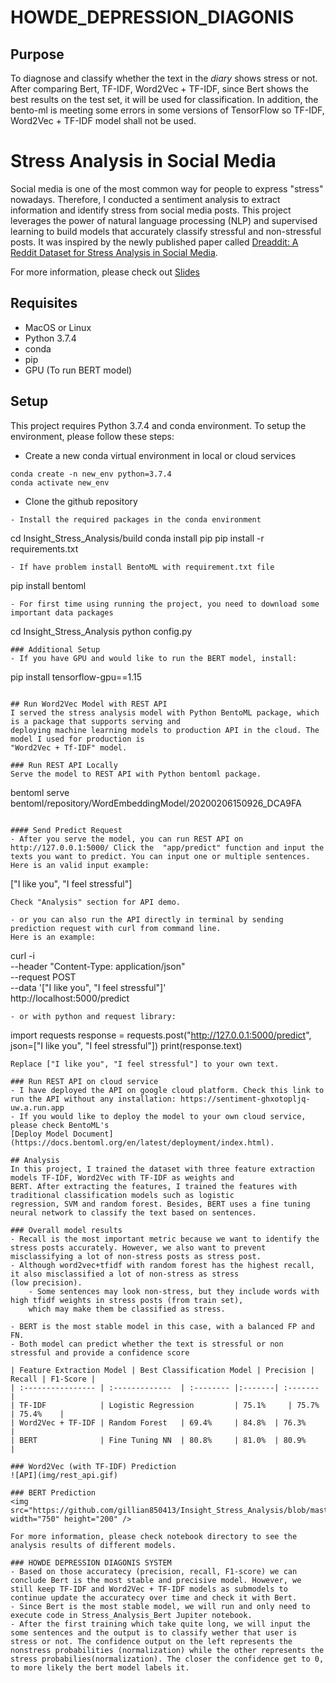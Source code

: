 # HOWDE_DEPRESSION_DIAGONIS 
## Purpose 
To diagnose and classify whether the text in the *diary* shows stress or not. After comparing Bert, TF-IDF, Word2Vec + TF-IDF, since Bert shows the best results on the test set, it will be used for classification. In addition, the bento-ml is meeting some errors in some versions of TensorFlow so TF-IDF, Word2Vec + TF-IDF model shall not be used.  

# Stress Analysis in Social Media 
Social media is one of the most common way for people to express "stress" nowadays. Therefore, I conducted a sentiment 
analysis to extract information and identify stress from social media posts. This project leverages the power of 
natural language processing (NLP) and supervised learning to build models that accurately classify stressful and 
non-stressful posts. It was inspired by the newly published paper called
[Dreaddit: A Reddit Dataset for Stress Analysis in Social Media](https://arxiv.org/abs/1911.00133).

For more information, please check out [Slides](https://bit.ly/37WNKbu)



## Requisites
- MacOS or Linux
- Python 3.7.4
- conda 
- pip
- GPU (To run BERT model)

## Setup
This project requires Python 3.7.4 and conda environment. To setup the environment, please follow these steps:

- Create a new conda virtual environment in local or cloud services
```
conda create -n new_env python=3.7.4 
conda activate new_env 
```
- Clone the github repository
```
- Install the required packages in the conda environment
```
cd Insight_Stress_Analysis/build
conda install pip
pip install -r requirements.txt
```
- If have problem install BentoML with requirement.txt file
```
pip install bentoml
```
- For first time using running the project, you need to download some important data packages
```
cd Insight_Stress_Analysis
python config.py
```
### Additional Setup
- If you have GPU and would like to run the BERT model, install:
```
pip install tensorflow-gpu==1.15
```

## Run Word2Vec Model with REST API
I served the stress analysis model with Python BentoML package, which is a package that supports serving and 
deploying machine learning models to production API in the cloud. The model I used for production is 
"Word2Vec + Tf-IDF" model. 

### Run REST API Locally
Serve the model to REST API with Python bentoml package.
```
bentoml serve bentoml/repository/WordEmbeddingModel/20200206150926_DCA9FA
```

#### Send Predict Request
- After you serve the model, you can run REST API on http://127.0.0.1:5000/ Click the  "app/predict" function and input the texts you want to predict. You can input one or multiple sentences. Here is an valid input example:
```
["I like you", "I feel stressful"]
```
Check "Analysis" section for API demo. 

- or you can also run the API directly in terminal by sending prediction request with curl from command line. 
Here is an example:
```
curl -i \
  --header "Content-Type: application/json" \
  --request POST \
  --data '["I like you", "I feel stressful"]' \
  http://localhost:5000/predict
```
- or with python and request library:
```
import requests
response = requests.post("http://127.0.0.1:5000/predict", json=["I like you", "I feel stressful"])
print(response.text)
```
Replace ["I like you", "I feel stressful"] to your own text.

### Run REST API on cloud service
- I have deployed the API on google cloud platform. Check this link to run the API without any installation: https://sentiment-ghxotopljq-uw.a.run.app 
- If you would like to deploy the model to your own cloud service, please check BentoML's 
[Deploy Model Document](https://docs.bentoml.org/en/latest/deployment/index.html).

## Analysis
In this project, I trained the dataset with three feature extraction models TF-IDF, Word2Vec with TF-IDF as weights and 
BERT. After extracting the features, I trained the features with traditional classification models such as logistic
regression, SVM and random forest. Besides, BERT uses a fine tuning neural network to classify the text based on sentences. 

### Overall model results
- Recall is the most important metric because we want to identify the stress posts accurately. However, we also want to prevent
misclassifying a lot of non-stress posts as stress post. 
- Although word2vec+tfidf with random forest has the highest recall, it also misclassified a lot of non-stress as stress 
(low precision). 
    - Some sentences may look non-stress, but they include words with high tfidf weights in stress posts (from train set),
    which may make them be classified as stress.
    
- BERT is the most stable model in this case, with a balanced FP and FN. 
- Both model can predict whether the text is stressful or non stressful and provide a confidence score

| Feature Extraction Model | Best Classification Model | Precision | Recall | F1-Score |
| :---------------- | :-------------  | :-------- |:-------| :------- |
| TF-IDF            | Logistic Regression         | 75.1%     | 75.7%  | 75.4%    |
| Word2Vec + TF-IDF | Random Forest   | 69.4%     | 84.8%  | 76.3%    |
| BERT              | Fine Tuning NN  | 80.8%     | 81.0%  | 80.9%    |

### Word2Vec (with TF-IDF) Prediction 
![API](img/rest_api.gif)

### BERT Prediction
<img src="https://github.com/gillian850413/Insight_Stress_Analysis/blob/master/img/bert_result.png" width="750" height="200" />

For more information, please check notebook directory to see the analysis results of different models.

### HOWDE DEPRESSION DIAGONIS SYSTEM 
- Based on those accuratecy (precision, recall, F1-score) we can conclude Bert is the most stable and precisive model. However, we still keep TF-IDF and Word2Vec + TF-IDF models as submodels to continue update the accuratecy over time and check it with Bert. 
- Since Bert is the most stable model, we will run and only need to execute code in Stress_Analysis_Bert Jupiter notebook. 
- After the first training which take quite long, we will input the some sentences and the output is to classify wether that user is stress or not. The confidence output on the left represents the nonstress probabilities (normalization) while the other represents the stress probabilies(normalization). The closer the confidence get to 0, to more likely the bert model labels it.
